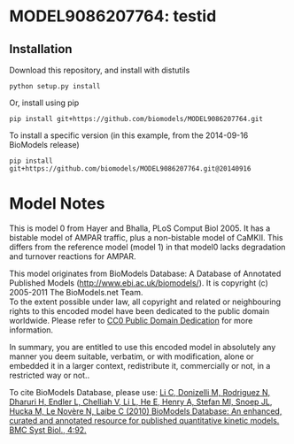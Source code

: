 # MODEL9086207764: testid

## Installation

Download this repository, and install with distutils

`python setup.py install`

Or, install using pip

`pip install git+https://github.com/biomodels/MODEL9086207764.git`

To install a specific version (in this example, from the 2014-09-16 BioModels release)

`pip install git+https://github.com/biomodels/MODEL9086207764.git@20140916`


# Model Notes
This is model 0 from Hayer and Bhalla, PLoS Comput Biol 2005. It has a
bistable model of AMPAR traffic, plus a non-bistable model of CaMKII. This
differs from the reference model (model 1) in that model0 lacks degradation
and turnover reactions for AMPAR.

This model originates from BioModels Database: A Database of Annotated
Published Models (http://www.ebi.ac.uk/biomodels/). It is copyright (c)
2005-2011 The BioModels.net Team.  
To the extent possible under law, all copyright and related or neighbouring
rights to this encoded model have been dedicated to the public domain
worldwide. Please refer to [CC0 Public Domain
Dedication](http://creativecommons.org/publicdomain/zero/1.0/) for more
information.

In summary, you are entitled to use this encoded model in absolutely any
manner you deem suitable, verbatim, or with modification, alone or embedded it
in a larger context, redistribute it, commercially or not, in a restricted way
or not..  
  
To cite BioModels Database, please use: [Li C, Donizelli M, Rodriguez N,
Dharuri H, Endler L, Chelliah V, Li L, He E, Henry A, Stefan MI, Snoep JL,
Hucka M, Le Novère N, Laibe C (2010) BioModels Database: An enhanced, curated
and annotated resource for published quantitative kinetic models. BMC Syst
Biol., 4:92.](http://www.ncbi.nlm.nih.gov/pubmed/20587024)


